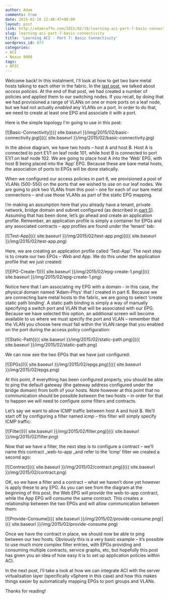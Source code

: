 ```yaml
---
author: Adam
comments: true
date: 2015-02-18 12:48:47+00:00
layout: post
link: http://adamraffe.com/2015/02/18/learning-aci-part-7-basic-connectivity/
slug: learning-aci-part-7-basic-connectivity
title: 'Learning ACI - Part 7: Basic Connectivity'
wordpress_id: 873
categories:
- ACI
- Nexus 9000
tags:
- APIC
---
```


Welcome back! In this instalment, I'll look at how to get two bare metal hosts talking to each other in the fabric. In the [last post](https://araffe.github.io/aci/nexus%209000/2015/01/16/learning-aci-part-6-access-policies), we talked about _access policies_. At the end of that post, we had created a number of policies and applied them to our switching nodes. If you recall, by doing that we had provisioned a range of VLANs on one or more ports on a leaf node, but we had not actually _enabled_ any VLANs on a port. In order to do that, we need to create at least one EPG and associate it with a port.

<!-- more -->

Here is the simple topology I'm going to use in this post:

[![Basic-Connectivity]({{ site.baseurl }}/img/2015/02/basic-connectivity.jpg)]({{ site.baseurl }}/img/2015/02/basic-connectivity.jpg)

In the above diagram, we have two hosts – host A and host B. Host A is connected to port E1/1 on leaf node 101, while host B is connected to port E1/1 on leaf node 102. We are going to place host A into the ‘Web’ EPG, with host B being placed into the ‘App’ EPG. Because these are bare metal hosts, the association of ports to EPGs will be done statically.

When we configured our access policies in part 6, we provisioned a pool of VLANs (500-550) on the ports that we wished to use on our leaf nodes. We are going to pick two VLANs from this pool – one for each of our bare metal connections – and use those VLANs as part of the static EPG mapping.

I’m making an assumption here that you already have a tenant, private network, bridge domain and subnet configured (as described in [part 5](http://adamraffe.com/2015/01/06/learning-aci-part-5-private-networks-bridge-domains-and-subnets/)). Assuming that has been done, let’s go ahead and create an application profile. Remember, an application profile is simply a container for EPGs and any associated contracts – app profiles are found under the ‘tenant’ tab:

[![Test-App]({{ site.baseurl }}/img/2015/02/test-app.png)]({{ site.baseurl }}/img/2015/02/test-app.png)

Here, we are creating an application profile called ‘Test-App’. The next step is to create our two EPGs – _Web_ and _App_. We do this under the application profile that we just created:

[![EPG-Create-1]({{ site.baseurl }}/img/2015/02/epg-create-1.png)]({{ site.baseurl }}/img/2015/02/epg-create-1.png)

Notice here that I am associating my EPG with a domain - in this case, the physical domain named 'Adam-Phys' that I created in part 6. Because we are connecting bare metal hosts to the fabric, we are going to select ‘create static path binding’. A static path binding is simply a way of manually specifying a switch port and VLAN that will be associated with our EPG. Because we have selected this option, an additional screen will become available to us where we must specify the port and VLAN – remember that the VLAN you choose here _must_ fall within the VLAN range that you enabled on the port during the access policy configuration:

[![Static-Path]({{ site.baseurl }}/img/2015/02/static-path.png)]({{ site.baseurl }}/img/2015/02/static-path.png)

We can now see the two EPGs that we have just configured:

[![EPGs]({{ site.baseurl }}/img/2015/02/epgs.png)]({{ site.baseurl }}/img/2015/02/epgs.png)

At this point, if everything has been configured properly, you should be able to ping the default gateway (the gateway address configured under the bridge domain) from both of your hosts. Note however at this point that no communication should be possible _between_ the two hosts – in order for that to happen we will need to configure some filters and contracts.

Let’s say we want to allow ICMP traffic between host A and host B. We’ll start off by configuring a filter named _icmp_ – this filter will simply specify ICMP traffic:

[![Filter]({{ site.baseurl }}/img/2015/02/filter.png)]({{ site.baseurl }}/img/2015/02/filter.png)

Now that we have a filter, the next step is to configure a contract – we’ll name this contract _web-to-app _and refer to the ‘icmp’ filter we created a second ago:

[![Contract]({{ site.baseurl }}/img/2015/02/contract.png)]({{ site.baseurl }}/img/2015/02/contract.png)

OK, so we have a filter and a contract – what we haven’t done yet however is apply these to any EPG. As you can see from the diagram at the beginning of this post, the Web EPG will _provide_ the web-to-app contract, while the App EPG will _consume_ the same contract. This creates a relationship between the two EPGs and will allow communication between them:

[![Provide-Consume]({{ site.baseurl }}/img/2015/02/provide-consume.png)]({{ site.baseurl }}/img/2015/02/provide-consume.png)

Once we have the contract in place, we should now be able to ping between our two hosts. Obviously this is a very basic example – it’s possible to use much more complex filter entries, with EPGs providing and consuming multiple contracts, service graphs, etc, but hopefully this post has given you an idea of how easy it is to set up application policies within ACI.

In the next post, I’ll take a look at how we can integrate ACI with the server virtualisation layer (specifically vSphere in this case) and how this makes things easier by automatically mapping EPGs to port groups and VLANs.

Thanks for reading!
